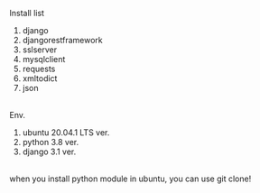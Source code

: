 Install list<br>
1. django<br>
2. djangorestframework<br>
3. sslserver<br>
4. mysqlclient<br>
5. requests<br>
6. xmltodict<br>
7. json<br><br>

Env.<br>
1. ubuntu 20.04.1 LTS ver.<br>
2. python 3.8 ver.<br>
3. django 3.1 ver.<br><br>

when you install python module in ubuntu, you can use git clone!
